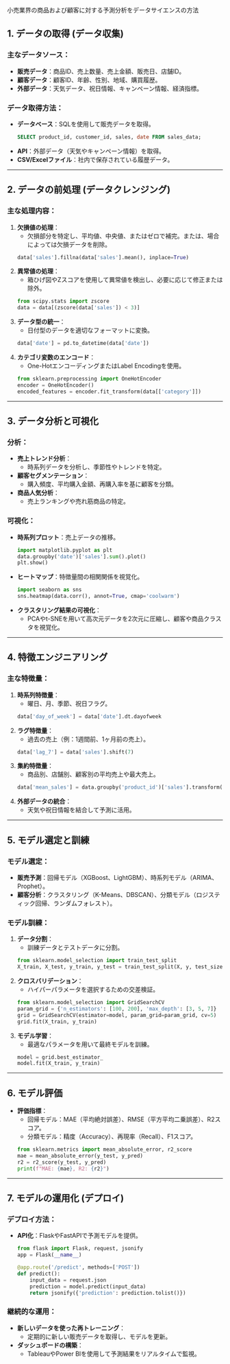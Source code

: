 小売業界の商品および顧客に対する予測分析をデータサイエンスの方法

## 1. データの取得 (データ収集)
### 主なデータソース：
- **販売データ**：商品ID、売上数量、売上金額、販売日、店舗ID。
- **顧客データ**：顧客ID、年齢、性別、地域、購買履歴。
- **外部データ**：天気データ、祝日情報、キャンペーン情報、経済指標。

### データ取得方法：
- **データベース**：SQLを使用して販売データを取得。
  ```sql
  SELECT product_id, customer_id, sales, date FROM sales_data;
  ```
- **API**：外部データ（天気やキャンペーン情報）を取得。
- **CSV/Excelファイル**：社内で保存されている履歴データ。

---

## 2. データの前処理 (データクレンジング)
### 主な処理内容：
1. **欠損値の処理**：
   - 欠損部分を特定し、平均値、中央値、またはゼロで補完。または、場合によっては欠損データを削除。
   ```python
   data['sales'].fillna(data['sales'].mean(), inplace=True)
   ```
2. **異常値の処理**：
   - 箱ひげ図やZスコアを使用して異常値を検出し、必要に応じて修正または除外。
   ```python
   from scipy.stats import zscore
   data = data[(zscore(data['sales']) < 3)]
   ```
3. **データ型の統一**：
   - 日付型のデータを適切なフォーマットに変換。
   ```python
   data['date'] = pd.to_datetime(data['date'])
   ```
4. **カテゴリ変数のエンコード**：
   - One-HotエンコーディングまたはLabel Encodingを使用。
   ```python
   from sklearn.preprocessing import OneHotEncoder
   encoder = OneHotEncoder()
   encoded_features = encoder.fit_transform(data[['category']])
   ```

---

## 3. データ分析と可視化
### 分析：
- **売上トレンド分析**：
  - 時系列データを分析し、季節性やトレンドを特定。
- **顧客セグメンテーション**：
  - 購入頻度、平均購入金額、再購入率を基に顧客を分類。
- **商品人気分析**：
  - 売上ランキングや売れ筋商品の特定。

### 可視化：
- **時系列プロット**：売上データの推移。
  ```python
  import matplotlib.pyplot as plt
  data.groupby('date')['sales'].sum().plot()
  plt.show()
  ```
- **ヒートマップ**：特徴量間の相関関係を視覚化。
  ```python
  import seaborn as sns
  sns.heatmap(data.corr(), annot=True, cmap='coolwarm')
  ```
- **クラスタリング結果の可視化**：
  - PCAやt-SNEを用いて高次元データを2次元に圧縮し、顧客や商品クラスタを視覚化。

---

## 4. 特徴エンジニアリング
### 主な特徴量：
1. **時系列特徴量**：
   - 曜日、月、季節、祝日フラグ。
   ```python
   data['day_of_week'] = data['date'].dt.dayofweek
   ```
2. **ラグ特徴量**：
   - 過去の売上（例：1週間前、1ヶ月前の売上）。
   ```python
   data['lag_7'] = data['sales'].shift(7)
   ```
3. **集約特徴量**：
   - 商品別、店舗別、顧客別の平均売上や最大売上。
   ```python
   data['mean_sales'] = data.groupby('product_id')['sales'].transform('mean')
   ```
4. **外部データの統合**：
   - 天気や祝日情報を結合して予測に活用。

---

## 5. モデル選定と訓練
### モデル選定：
- **販売予測**：回帰モデル（XGBoost、LightGBM）、時系列モデル（ARIMA、Prophet）。
- **顧客分析**：クラスタリング（K-Means、DBSCAN）、分類モデル（ロジスティック回帰、ランダムフォレスト）。

### モデル訓練：
1. **データ分割**：
   - 訓練データとテストデータに分割。
   ```python
   from sklearn.model_selection import train_test_split
   X_train, X_test, y_train, y_test = train_test_split(X, y, test_size=0.2, random_state=42)
   ```
2. **クロスバリデーション**：
   - ハイパーパラメータを選択するための交差検証。
   ```python
   from sklearn.model_selection import GridSearchCV
   param_grid = {'n_estimators': [100, 200], 'max_depth': [3, 5, 7]}
   grid = GridSearchCV(estimator=model, param_grid=param_grid, cv=5)
   grid.fit(X_train, y_train)
   ```
3. **モデル学習**：
   - 最適なパラメータを用いて最終モデルを訓練。
   ```python
   model = grid.best_estimator_
   model.fit(X_train, y_train)
   ```

---

## 6. モデル評価
- **評価指標**：
  - 回帰モデル：MAE（平均絶対誤差）、RMSE（平方平均二乗誤差）、R2スコア。
  - 分類モデル：精度（Accuracy）、再現率（Recall）、F1スコア。
  ```python
  from sklearn.metrics import mean_absolute_error, r2_score
  mae = mean_absolute_error(y_test, y_pred)
  r2 = r2_score(y_test, y_pred)
  print(f"MAE: {mae}, R2: {r2}")
  ```

---

## 7. モデルの運用化 (デプロイ)
### デプロイ方法：
- **API化**：FlaskやFastAPIで予測モデルを提供。
  ```python
  from flask import Flask, request, jsonify
  app = Flask(__name__)

  @app.route('/predict', methods=['POST'])
  def predict():
      input_data = request.json
      prediction = model.predict(input_data)
      return jsonify({'prediction': prediction.tolist()})
  ```

### 継続的な運用：
- **新しいデータを使った再トレーニング**：
  - 定期的に新しい販売データを取得し、モデルを更新。
- **ダッシュボードの構築**：
  - TableauやPower BIを使用して予測結果をリアルタイムで監視。
